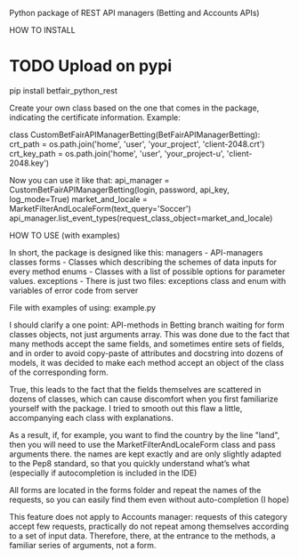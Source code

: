 Python package of REST API managers (Betting and Accounts APIs)


HOW TO INSTALL

# TODO Upload on pypi
pip install betfair_python_rest

Create your own class based on the one that comes 
in the package, indicating the certificate information. Example:

class CustomBetFairAPIManagerBetting(BetFairAPIManagerBetting):
    crt_path = os.path.join('home', 'user', 'your_project', 'client-2048.crt')
    crt_key_path = os.path.join('home', 'user', 'your_project-u', 'client-2048.key')

Now you can use it like that:
    api_manager = CustomBetFairAPIManagerBetting(login, password, api_key, log_mode=True)
    market_and_locale = MarketFilterAndLocaleForm(text_query='Soccer')
    api_manager.list_event_types(request_class_object=market_and_locale)

HOW TO USE (with examples)

In short, the package is designed like this:
managers - API-managers classes
forms - Classes which describing the schemes of data inputs for every method
enums - Classes with a list of possible options for parameter values.
exceptions - There is just two files: exceptions class and
enum with variables of error code from server 

File with examples of using: example.py

I should clarify a one point: API-methods in Betting branch waiting for 
    form classes objects, not just arguments array. This was done due to the 
    fact that many methods accept the same fields, 
    and sometimes entire sets of fields, and in order to avoid copy-paste 
    of attributes and docstring into dozens of models, it was decided to
    make each method accept an object of the class of the corresponding form.

True, this leads to the fact that the fields themselves 
    are scattered in dozens of classes, which can cause 
    discomfort when you first familiarize yourself with the package.
    I tried to smooth out this flaw a little, accompanying each class with explanations.
     
As a result, if, for example, you want to find the country by the line "land", then 
    you will need to use the MarketFilterAndLocaleForm class and pass arguments there. 
    the names are kept exactly and are only slightly adapted to the Pep8 standard, so that 
    you quickly understand what’s what (especially if autocompletion is included in the IDE)

All forms are located in the forms folder and repeat the names 
    of the requests, so you can easily find them even
     without auto-completion (I hope)

This feature does not apply to Accounts manager: requests of this 
    category accept few requests, practically do not repeat among
    themselves according to a set of input data. Therefore, there,
    at the entrance to the methods, a familiar series 
    of arguments, not a form.
